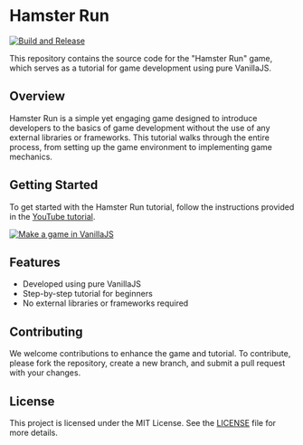 # Hamster Run

[![Build and Release](https://github.com/jacklehamster/hamster-run/actions/workflows/build.yml/badge.svg)](https://github.com/jacklehamster/hamster-run/actions/workflows/build.yml)

This repository contains the source code for the "Hamster Run" game, which serves as a tutorial for game development using pure VanillaJS.

## Overview

Hamster Run is a simple yet engaging game designed to introduce developers to the basics of game development without the use of any external libraries or frameworks. This tutorial walks through the entire process, from setting up the game environment to implementing game mechanics.

## Getting Started

To get started with the Hamster Run tutorial, follow the instructions provided in the [YouTube tutorial](https://www.youtube.com/watch?v=9D4dWqsFacg).

[![Make a game in VanillaJS](https://img.youtube.com/vi/9D4dWqsFacg/maxresdefault.jpg)](https://www.youtube.com/watch?v=9D4dWqsFacg)

## Features

- Developed using pure VanillaJS
- Step-by-step tutorial for beginners
- No external libraries or frameworks required

## Contributing

We welcome contributions to enhance the game and tutorial. To contribute, please fork the repository, create a new branch, and submit a pull request with your changes.

## License

This project is licensed under the MIT License. See the [LICENSE](LICENSE) file for more details.
